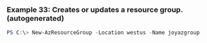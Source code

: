 
### Example 33: Creates or updates a resource group. (autogenerated)
```powershell
PS C:\> New-AzResourceGroup -Location westus -Name joyazgroup



